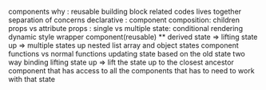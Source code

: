 components why :
reusable building block
related codes lives together
separation of concerns
declarative :
component composition:
children props vs attribute props : single vs multiple
state:
conditional rendering
dynamic style
wrapper component(reusable) \*\*
derived state => lifting state up => multiple states up
nested list
array and object states
component functions vs normal functions
updating state based on the old state
two way binding
lifting state up => lift the state up to the closest ancestor component that has access to all the components that has to need to work with that state
